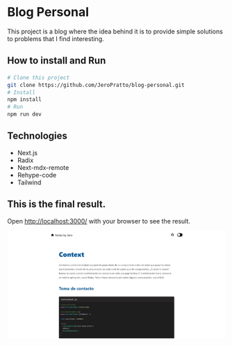 # Blog Personal

This project is a blog where the idea behind it is to provide simple solutions to problems that I find interesting.

## How to install and Run

```bash
# Clone this project
git clone https://github.com/JeroPratto/blog-personal.git
# Install
npm install
# Run
npm run dev
```

## Technologies

- Next.js
- Radix
- Next-mdx-remote
- Rehype-code
- Tailwind

## This is the final result.

Open [http://localhost:3000/](http://localhost:3000/) with your browser to see the result.

![image of this project](/readmeImage/blog.jpg 'Blog personal')
